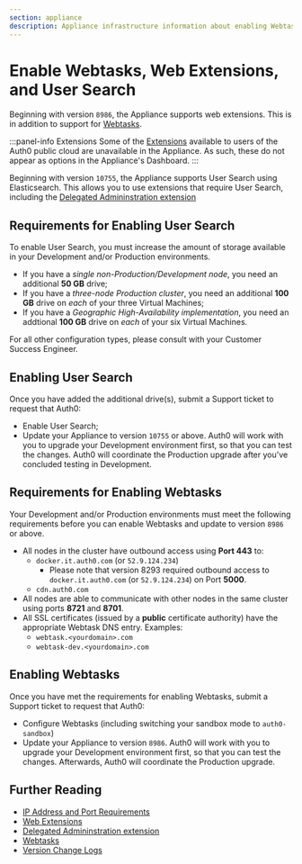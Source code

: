 ```yaml
---
section: appliance
description: Appliance infrastructure information about enabling Webtasks and Web Extensions
---
```


# Enable Webtasks, Web Extensions, and User Search

Beginning with version `8986`, the Appliance supports web extensions. This is in addition to support for [Webtasks](appliance/webtasks).

:::panel-info Extensions
Some of the [Extensions](/extensions) available to users of the Auth0 public cloud are unavailable in the Appliance. As such, these do not appear as options in the Appliance's Dashboard.
:::

Beginning with version `10755`, the Appliance supports User Search using Elasticsearch. This allows you to use extensions that require User Search, including the [Delegated Admininstration extension](/extensions/delegated-admin)

## Requirements for Enabling User Search

To enable User Search, you must increase the amount of storage available in your Development and/or Production environments.

* If you have a *single non-Production/Development node*, you need an additional **50 GB** drive;
* If you have a *three-node Production cluster*, you need an additional **100 GB** drive on *each* of your three Virtual Machines;
* If you have a *Geographic High-Availability implementation*, you need an addtional **100 GB** drive on *each* of your six Virtual Machines.

For all other configuration types, please consult with your Customer Success Engineer.

## Enabling User Search

Once you have added the additional drive(s), submit a Support ticket to request that Auth0:

* Enable User Search;
* Update your Appliance to version `10755` or above. Auth0 will work with you to upgrade your Development environment first, so that you can test the changes. Auth0 will coordinate the Production upgrade after you've concluded testing in Development.

## Requirements for Enabling Webtasks

Your Development and/or Production environments must meet the following requirements before you can enable Webtasks and update to version `8986` or above.

* All nodes in the cluster have outbound access using **Port 443** to:
  * `docker.it.auth0.com` (or `52.9.124.234`)
    * Please note that version 8293 required outbound access to `docker.it.auth0.com` (or `52.9.124.234`) on Port **5000**.
  * `cdn.auth0.com`
* All nodes are able to communicate with other nodes in the same cluster using ports **8721** and **8701**.
* All SSL certificates (issued by a **public** certificate authority) have the appropriate Webtask DNS entry. Examples:
  * `webtask.<yourdomain>.com`
  * `webtask-dev.<yourdomain>.com`

## Enabling Webtasks

Once you have met the requirements for enabling Webtasks, submit a Support ticket to request that Auth0:

* Configure Webtasks (including switching your sandbox mode to `auth0-sandbox`)
* Update your Appliance to version `8986`. Auth0 will work with you to upgrade your Development environment first, so that you can test the changes. Afterwards, Auth0 will coordinate the Production upgrade.

## Further Reading

* [IP Address and Port Requirements](/appliance/infrastructure/ip-domain-port-list)
* [Web Extensions](/extensions)
* [Delegated Admininstration extension](/extensions/delegated-admin)
* [Webtasks](appliance/webtasks)
* [Version Change Logs](https://auth0.com/changelog/appliance)
